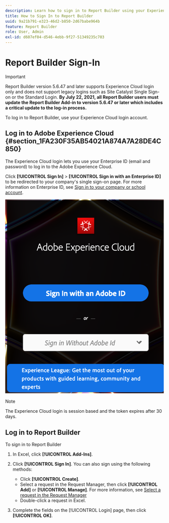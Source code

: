 ```yaml
---
description: Learn how to sign in to Report Builder using your Experience Cloud login account.
title: How to Sign In to Report Builder
uuid: 9a21b791-e323-46d2-b850-2d67babe964b
feature: Report Builder
role: User, Admin
exl-id: d607ef04-d546-4ebb-9f27-51349235c703
---
```

# Report Builder Sign-In

>[!IMPORTANT]
>
>Report Builder version 5.6.47 and later supports Experience Cloud login only and does not support legacy logins such as Site Catalyst Single Sign-on or the Standard Login. **By July 22, 2021, all Report Builder users must update the Report Builder Add-in to version 5.6.47 or later which includes a critical update to the log-in process.**

To log in to Report Builder, use your Experience Cloud login account.

## Log in to Adobe Experience Cloud {#section_1FA230F35AB54021A874A7A28DE4C850}

The Experience Cloud login lets you use your Enterprise ID (email and password) to log in to the Adobe Experience Cloud. 

Click **[!UICONTROL Sign In]** > **[!UICONTROL Sign in with an Enterprise ID]** to be redirected to your company's single sign-on page. For more information on Enterprise ID, see [Sign in to your company or school account](https://helpx.adobe.com/enterprise/kb/enterprise-id-faq.html#whatis).

![Screenshot showing Adobe Experience Cloud sign in window showing options for signng in with or without your Adobe ID](assets/adobe_id_login.png)

>[!NOTE]
>
>The Experience Cloud login is session based and the token expires after 30 days.

## Log in to Report Builder

To sign in to Report Builder

1. In Excel, click **[!UICONTROL Add-Ins]**.
1. Click **[!UICONTROL Sign In]**. You can also sign using the following methods:

    * Click **[!UICONTROL Create]**.
    * Select a request in the Request Manager, then click **[!UICONTROL Add]** or **[!UICONTROL Manage]**. For more information, see [Select a request in the Request Manager](/help/analyze/report-builder/manage-requests/r-arb-manage-requests.md)
    * Double-click a request in Excel.

1. Complete the fields on the [!UICONTROL Login] page, then click **[!UICONTROL OK]**.

